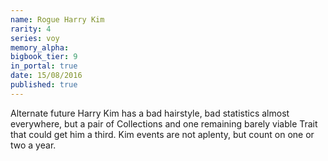 ```yaml
---
name: Rogue Harry Kim
rarity: 4
series: voy
memory_alpha:
bigbook_tier: 9
in_portal: true
date: 15/08/2016
published: true
---
```


Alternate future Harry Kim has a bad hairstyle, bad statistics almost everywhere, but a pair of Collections and one remaining barely viable Trait that could get him a third. Kim events are not aplenty, but count on one or two a year.
